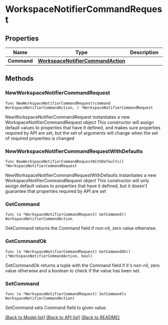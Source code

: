 # WorkspaceNotifierCommandRequest

## Properties

Name | Type | Description | Notes
------------ | ------------- | ------------- | -------------
**Command** | [**WorkspaceNotifierCommandAction**](WorkspaceNotifierCommandAction.md) |  | 

## Methods

### NewWorkspaceNotifierCommandRequest

`func NewWorkspaceNotifierCommandRequest(command WorkspaceNotifierCommandAction, ) *WorkspaceNotifierCommandRequest`

NewWorkspaceNotifierCommandRequest instantiates a new WorkspaceNotifierCommandRequest object
This constructor will assign default values to properties that have it defined,
and makes sure properties required by API are set, but the set of arguments
will change when the set of required properties is changed

### NewWorkspaceNotifierCommandRequestWithDefaults

`func NewWorkspaceNotifierCommandRequestWithDefaults() *WorkspaceNotifierCommandRequest`

NewWorkspaceNotifierCommandRequestWithDefaults instantiates a new WorkspaceNotifierCommandRequest object
This constructor will only assign default values to properties that have it defined,
but it doesn't guarantee that properties required by API are set

### GetCommand

`func (o *WorkspaceNotifierCommandRequest) GetCommand() WorkspaceNotifierCommandAction`

GetCommand returns the Command field if non-nil, zero value otherwise.

### GetCommandOk

`func (o *WorkspaceNotifierCommandRequest) GetCommandOk() (*WorkspaceNotifierCommandAction, bool)`

GetCommandOk returns a tuple with the Command field if it's non-nil, zero value otherwise
and a boolean to check if the value has been set.

### SetCommand

`func (o *WorkspaceNotifierCommandRequest) SetCommand(v WorkspaceNotifierCommandAction)`

SetCommand sets Command field to given value.



[[Back to Model list]](../README.md#documentation-for-models) [[Back to API list]](../README.md#documentation-for-api-endpoints) [[Back to README]](../README.md)


